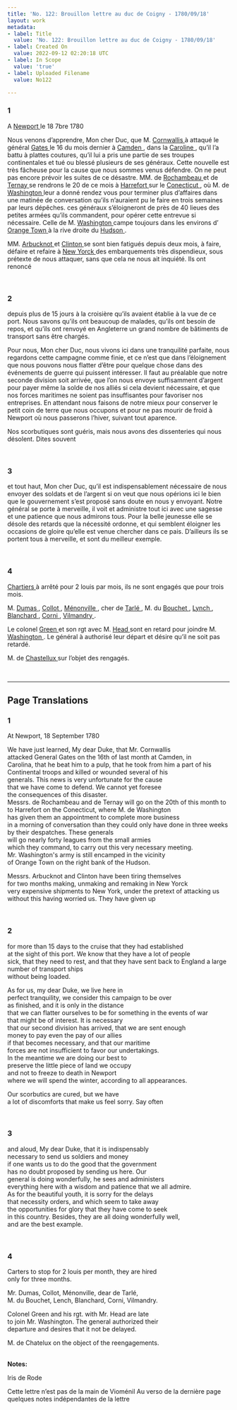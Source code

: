 ```yaml
---
title: 'No. 122: Brouillon lettre au duc de Coigny - 1780/09/18'
layout: work
metadata:
- label: Title
  value: 'No. 122: Brouillon lettre au duc de Coigny - 1780/09/18'
- label: Created On
  value: 2022-09-12 02:20:18 UTC
- label: In Scope
  value: 'true'
- label: Uploaded Filename
  value: No122

---
```

<div class="pages">
<div id="page-32541624">
<h3><a name="page-32541624">1</a></h3>
<div class="page-content">
<p>A <a href="../subjects/32162914" title=" Newport "> Newport </a> le 18 7bre 1780</p>
<p>Nous venons d’apprendre, Mon cher Duc, que M. <a href="../subjects/32162980" title="Charles Cornwallis, 1st Marquess Cornwallis"> Cornwallis </a> <span class="line-break"> </span>à attaqué le général <a href="../subjects/32162915" title=" Gates "> Gates </a> le 16 du mois dernier à <a href="../subjects/32162916" title=" Camden "> Camden </a>, dans <span class="line-break"> </span>la <a href="../subjects/32162917" title=" Caroline "> Caroline </a>, qu’il l’a battu à plattes coutures, qu’il lui a pris une <span class="line-break"> </span>partie de ses troupes continentales et tué ou blessé plusieurs <span class="line-break"> </span>de ses généraux. Cette nouvelle est très fâcheuse pour la cause <span class="line-break"> </span>que nous sommes venus défendre. On ne peut <span class="line-break"> </span>pas encore prévoir les suites de ce désastre. <span class="line-break"> </span>MM. de <a href="../subjects/32162815" title=" Rochambeau "> Rochambeau </a> et de <a href="../subjects/32162895" title=" Ternay "> Ternay </a> se rendrons le <span class="line-break"> </span>20 de ce mois à <a href="../subjects/32162918" title=" Harrefort "> Harrefort </a> sur le <a href="../subjects/32162919" title=" Conecticut "> Conecticut </a>, où M. de <a href="../subjects/32162841" title=" Washington "> Washington </a><span class="line-break"> </span>leur a donné rendez vous pour terminer plus d’affaires <span class="line-break"> </span>dans une matinée de conversation qu’ils n’auraient pu le <span class="line-break"> </span>faire en trois semaines par leurs dépêches. ces généraux <span class="line-break"> </span>s’éloigneront de près de 40 lieues des petites armées <span class="line-break"> </span>qu’ils commandent, pour opérer cette entrevue si <span class="line-break"> </span>nécessaire. Celle de M. <a href="../subjects/32162841" title=" Washington "> Washington </a> campe toujours dans <span class="line-break"> </span>les environs d’ <a href="../subjects/32162920" title=" Orange Town "> Orange Town </a> à la rive droite du <a href="../subjects/32162921" title=" Hudson "> Hudson </a>.</p>
<p>MM. <a href="../subjects/32162922" title=" Arbucknot "> Arbucknot </a> et <a href="../subjects/32162898" title=" Clinton "> Clinton </a> se sont bien fatigués depuis <span class="line-break"> </span>deux mois, à faire, défaire et refaire à  <a href="../subjects/32162923" title=" New Yorck "> New Yorck </a> des <span class="line-break"> </span>embarquements très dispendieux, sous prétexte de nous <span class="line-break"> </span>attaquer, sans que cela ne nous ait inquiété. Ils ont renoncé </p>
</div>
</div>
<br />
<div id="page-32541625">
<h3><a name="page-32541625">2</a></h3>
<div class="page-content">
<p>depuis plus de 15 jours à la croisière qu’ils avaient établie <span class="line-break"> </span>à la vue de ce port. Nous savons qu’ils ont beaucoup de <span class="line-break"> </span>malades, qu’ils ont besoin de repos, et qu’ils ont renvoyé <span class="line-break"> </span>en Angleterre un grand nombre de bâtiments de transport <span class="line-break"> </span>sans être chargés.</p>
<p>Pour nous, Mon cher Duc, nous vivons ici dans <span class="line-break"> </span>une tranquilité parfaite, nous regardons cette campagne <span class="line-break"> </span>comme finie, et ce n’est que dans l’éloignement que nous <span class="line-break"> </span>pouvons nous flatter d’être pour quelque chose dans des <span class="line-break"> </span>événements de guerre qui puissent intéresser. Il faut <span class="line-break"> </span>au préalable que notre seconde division soit arrivée, que <span class="line-break"> </span>l’on nous envoye suffisamment d’argent pour payer même <span class="line-break"> </span>la solde de nos alliés si cela devient nécessaire, et que nos <span class="line-break"> </span>forces maritimes ne soient pas insuffisantes pour favoriser <span class="line-break"> </span>nos entreprises. En attendant nous faisons de notre <span class="line-break"> </span>mieux pour conserver le petit coin de terre que nous <span class="line-break"> </span>occupons et pour ne pas mourir de froid à Newport <span class="line-break"> </span>où nous passerons l’hiver, suivant tout aparence.</p>
<p>Nos scorbutiques sont guéris, mais nous avons des <span class="line-break"> </span>dissenteries qui nous désolent. Dites souvent <span class="line-break"> </span></p>
</div>
</div>
<br />
<div id="page-32541626">
<h3><a name="page-32541626">3</a></h3>
<div class="page-content">
<p>et tout haut, Mon cher Duc, qu’il est indispensablement <span class="line-break"> </span>nécessaire de nous envoyer des soldats et de l’argent <span class="line-break"> </span>si on veut que nous opérions ici le bien que le gouvernement <span class="line-break"> </span>s’est proposé sans doute en nous y envoyant. Notre <span class="line-break"> </span>général se porte à merveille, il voit et administre <span class="line-break"> </span>tout ici avec une sagesse et une patience que nous admirons tous. <span class="line-break"> </span>Pour la belle jeunesse elle se désole des retards <span class="line-break"> </span>que la nécessité ordonne, et qui semblent éloigner <span class="line-break"> </span>les occasions de gloire  qu’elle est venue chercher <span class="line-break"> </span>dans ce pais. D’ailleurs ils se portent tous à merveille, <span class="line-break"> </span>et sont du meilleur exemple. </p>
</div>
</div>
<br />
<div id="page-32541627">
<h3><a name="page-32541627">4</a></h3>
<div class="page-content">
<p> <a href="../subjects/32162925" title=" Chartiers "> Chartiers </a> à arrêté pour 2 louis par mois, ils ne sont engagés <span class="line-break"> </span>que pour trois mois.</p>
<p>M.  <a href="../subjects/32162926" title=" Dumas "> Dumas </a>,  <a href="../subjects/32162927" title=" Collot "> Collot </a>,  <a href="../subjects/32162928" title=" Ménonville "> Ménonville </a>, cher de  <a href="../subjects/32069532" title=" Tarlé "> Tarlé </a>, <span class="line-break"> </span>M. du  <a href="../subjects/32162929" title=" Bouchet "> Bouchet </a>,  <a href="../subjects/32162930" title=" Lynch "> Lynch </a>,  <a href="../subjects/32162931" title=" Blanchard "> Blanchard </a>,  <a href="../subjects/32162932" title=" Corni "> Corni </a>,  <a href="../subjects/32162933" title=" Vilmandry "> Vilmandry </a>.</p>
<p>Le colonel  <a href="../subjects/32162934" title=" Green "> Green </a> et son rgt avec M.  <a href="../subjects/32162935" title=" Head "> Head </a> sont en retard pour <span class="line-break"> </span>joindre M.  <a href="../subjects/32162841" title=" Washington "> Washington </a>. Le général à authorisé leur <span class="line-break"> </span>départ et désire qu’il ne soit pas retardé.</p>
<p>M. de  <a href="../subjects/32163261" title=" Chastellux "> Chastellux </a> sur l’objet des rengagés. <span class="line-break"> </span></p>
</div>
</div>
<br />
</div>
<hr />
<h2 class="divider">Page Translations</h2>
<div class="pages">
<div id="translation-32541624">
<h3>1</h3>
<div class="page-content">
<p>At Newport, 18 September 1780</p>
<p>We have just learned, My dear Duke, that Mr. Cornwallis<br/>
attacked General Gates on the 16th of last month at Camden, in <br/>
Carolina, that he beat him to a pulp, that he took from him a part of his<br/>
Continental troops and killed or wounded several of his<br/>
generals. This news is very unfortunate for the cause<br/>
that we have come to defend. We cannot yet foresee<br/>
the consequences of this disaster.<br/>
Messrs. de Rochambeau and de Ternay will go on the 20th of this month to<br/>
to Harrefort on the Conecticut, where M. de Washington<br/>
has given them an appointment to complete more business<br/>
in a morning of conversation than they could only have done in three weeks<br/>
by their despatches. These generals <br/>
will go nearly forty leagues from the small armies<br/>
which they command, to carry out this very necessary meeting. <br/>
Mr. Washington's army is still encamped in the vicinity<br/>
of Orange Town on the right bank of the Hudson.</p>
<p>Messrs. Arbucknot and Clinton have been tiring themselves <br/>
for two months making, unmaking and remaking in New Yorck <br/>
very expensive shipments to New York, under the pretext of attacking us<br/>
without this having worried us. They have given up</p>
</div>
</div>
<br />
<div id="translation-32541625">
<h3>2</h3>
<div class="page-content">
<p>for more than 15 days to the cruise that they had established<br/>
at the sight of this port. We know that they have a lot of people<br/>
sick, that they need to rest, and that they have sent back to England a large number of transport ships<br/>
without being loaded.</p>
<p>As for us, my dear Duke, we live here in <br/>
perfect tranquility, we consider this campaign to be over<br/>
as finished, and it is only in the distance <br/>
that we can flatter ourselves to be for something in the events of war<br/>
that might be of interest. It is necessary<br/>
that our second division has arrived, that we are sent enough<br/>
money to pay even the pay of our allies<br/>
if that becomes necessary, and that our maritime<br/>
forces are not insufficient to favor our undertakings.<br/>
In the meantime we are doing our best to<br/>
preserve the little piece of land we occupy <br/>
and not to freeze to death in Newport<br/>
where we will spend the winter, according to all appearances.</p>
<p>Our scorbutics are cured, but we have <br/>
a lot of discomforts that make us feel sorry. Say often</p>
</div>
</div>
<br />
<div id="translation-32541626">
<h3>3</h3>
<div class="page-content">
<p>and aloud, My dear Duke, that it is indispensably<br/>
necessary to send us soldiers and money<br/>
if one wants us to do the good that the government<br/>
has no doubt proposed by sending us here. Our<br/>
general is doing wonderfully, he sees and administers<br/>
everything here with a wisdom and patience that we all admire.<br/>
As for the beautiful youth, it is sorry for the delays<br/>
that necessity orders, and which seem to take away<br/>
the opportunities for glory that they have come to seek<br/>
in this country. Besides, they are all doing wonderfully well,<br/>
and are the best example.</p>
</div>
</div>
<br />
<div id="translation-32541627">
<h3>4</h3>
<div class="page-content">
<p>Carters to stop for 2 louis per month, they are hired<br/>
only for three months.</p>
<p>Mr. Dumas, Collot, Ménonville, dear de Tarlé,<br/>
M. du Bouchet, Lench, Blanchard, Corni, Vilmandry.</p>
<p>Colonel Green and his rgt. with Mr. Head are late <br/>
to join Mr. Washington. The general authorized their <br/>
departure and desires that it not be delayed.</p>
<p>M. de Chatelux on the object of the reengagements.</p>
</div>
</div>
<br />
<div class="page-notes">
<strong>Notes:</strong>
<div>
<p><span class="page-note-username">Iris de Rode</span></p>
<p class="page-note-content">Cette lettre n’est pas de la main de Vioménil 
Au verso de la dernière page quelques notes indépendantes de la lettre </p>
</div>
</div>
</div>
